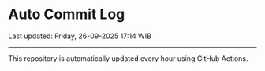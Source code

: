 # Auto Commit Log

Last updated: Friday, 26-09-2025 17:14 WIB

---

This repository is automatically updated every hour using GitHub Actions.
